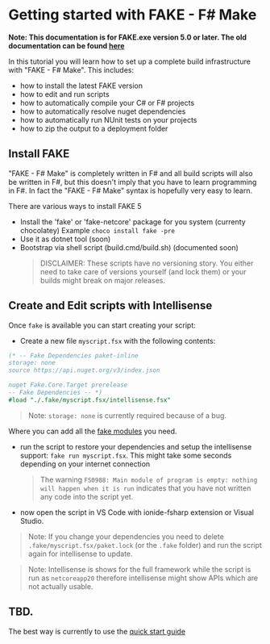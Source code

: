 # Getting started with FAKE - F# Make

**Note:  This documentation is for FAKE.exe version 5.0 or later. The old documentation can be found [here](legacy-gettingstarted.html)**

In this tutorial you will learn how to set up a complete build infrastructure with "FAKE - F# Make". This includes:

* how to install the latest FAKE version
* how to edit and run scripts
* how to automatically compile your C# or F# projects
* how to automatically resolve nuget dependencies
* how to automatically run NUnit tests on your projects
* how to zip the output to a deployment folder

## Install FAKE

"FAKE - F# Make" is completely written in F# and all build scripts will also be written in F#, but this doesn't imply that you have to learn programming in F#. In fact the "FAKE - F# Make" syntax is hopefully very easy to learn.

There are various ways to install FAKE 5

- Install the 'fake' or 'fake-netcore' package for you system (currenty chocolatey)
  Example `choco install fake -pre`
- Use it as dotnet tool (soon)
- Bootstrap via shell script (build.cmd/build.sh) (documented soon)
  > DISCLAIMER: These scripts have no versioning story. You either need to take care of versions yourself (and lock them) or your builds might break on major releases.

## Create and Edit scripts with Intellisense

Once `fake` is available you can start creating your script:

- Create a new file `myscript.fsx` with the following contents:

```fsharp
(* -- Fake Dependencies paket-inline
storage: none
source https://api.nuget.org/v3/index.json

nuget Fake.Core.Target prerelease
-- Fake Dependencies -- *)
#load "./.fake/myscript.fsx/intellisense.fsx"
```

> Note: `storage: none` is currently required because of a bug.

Where you can add all the [fake modules](fake-fake5-modules.html) you need.

- run the script to restore your dependencies and setup the intellisense support: `fake run myscript.fsx`.
  This might take some seconds depending on your internet connection

  > The warning `FS0988: Main module of program is empty: nothing will happen when it is run` indicates that you have not written any code into the script yet.

- now open the script in VS Code with ionide-fsharp extension or Visual Studio.

> Note: If you change your dependencies you need to delete `.fake/myscript.fsx/paket.lock` (or the `.fake` folder) and run the script again for intellisense to update.

> Note: Intellisense is shows for the full framework while the script is run as `netcoreapp20` therefore intellisense might show APIs which are not actually usable.

## TBD.

The best way is currently to use the [quick start guide](fake-dotnetcore.html)